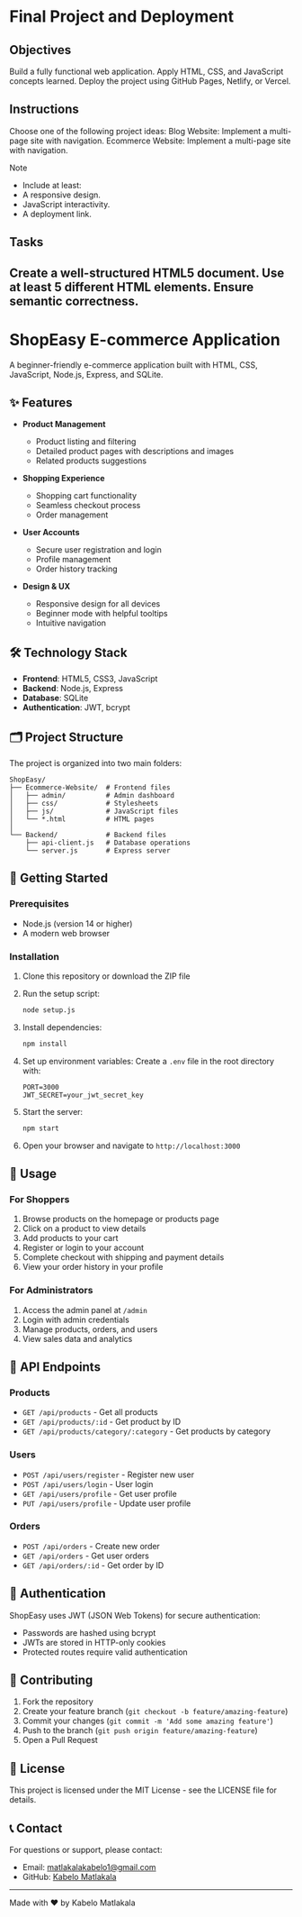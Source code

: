 # Final Project and Deployment

## Objectives
Build a fully functional web application.
Apply HTML, CSS, and JavaScript concepts learned.
Deploy the project using GitHub Pages, Netlify, or Vercel.

## Instructions
Choose one of the following project ideas:
Blog Website: Implement a multi-page site with navigation.
Ecommerce Website: Implement a multi-page site with navigation.

>[!NOTE]
> - Include at least:
> - A responsive design.
> - JavaScript interactivity.
> - A deployment link.

## Tasks

Create a well-structured HTML5 document.
Use at least 5 different HTML elements.
Ensure semantic correctness.
---

# ShopEasy E-commerce Application

A beginner-friendly e-commerce application built with HTML, CSS, JavaScript, Node.js, Express, and SQLite.

## ✨ Features

- **Product Management**
  - Product listing and filtering
  - Detailed product pages with descriptions and images
  - Related products suggestions

- **Shopping Experience**
  - Shopping cart functionality
  - Seamless checkout process
  - Order management

- **User Accounts**
  - Secure user registration and login
  - Profile management
  - Order history tracking

- **Design & UX**
  - Responsive design for all devices
  - Beginner mode with helpful tooltips
  - Intuitive navigation

## 🛠️ Technology Stack

- **Frontend**: HTML5, CSS3, JavaScript
- **Backend**: Node.js, Express
- **Database**: SQLite
- **Authentication**: JWT, bcrypt

## 🗂️ Project Structure

The project is organized into two main folders:

```
ShopEasy/
├── Ecommerce-Website/  # Frontend files
│   ├── admin/          # Admin dashboard
│   ├── css/            # Stylesheets
│   ├── js/             # JavaScript files
│   └── *.html          # HTML pages
│
└── Backend/            # Backend files
    ├── api-client.js   # Database operations
    └── server.js       # Express server
```

## 🚀 Getting Started

### Prerequisites

- Node.js (version 14 or higher)
- A modern web browser

### Installation

1. Clone this repository or download the ZIP file
2. Run the setup script:

    ```bash
    node setup.js
    ```

3. Install dependencies:

    ```bash
    npm install
    ```
4. Set up environment variables:
   Create a `.env` file in the root directory with:
   ```
   PORT=3000
   JWT_SECRET=your_jwt_secret_key
   ```

5. Start the server:

    ```bash
    npm start
    ```

6. Open your browser and navigate to `http://localhost:3000`

## 📱 Usage

### For Shoppers

1. Browse products on the homepage or products page
2. Click on a product to view details
3. Add products to your cart
4. Register or login to your account
5. Complete checkout with shipping and payment details
6. View your order history in your profile

### For Administrators

1. Access the admin panel at `/admin`
2. Login with admin credentials
3. Manage products, orders, and users
4. View sales data and analytics

## 🔌 API Endpoints

### Products
- `GET /api/products` - Get all products
- `GET /api/products/:id` - Get product by ID
- `GET /api/products/category/:category` - Get products by category

### Users
- `POST /api/users/register` - Register new user
- `POST /api/users/login` - User login
- `GET /api/users/profile` - Get user profile
- `PUT /api/users/profile` - Update user profile

### Orders
- `POST /api/orders` - Create new order
- `GET /api/orders` - Get user orders
- `GET /api/orders/:id` - Get order by ID

## 🔐 Authentication

ShopEasy uses JWT (JSON Web Tokens) for secure authentication:
- Passwords are hashed using bcrypt
- JWTs are stored in HTTP-only cookies
- Protected routes require valid authentication

## 🤝 Contributing

1. Fork the repository
2. Create your feature branch (`git checkout -b feature/amazing-feature`)
3. Commit your changes (`git commit -m 'Add some amazing feature'`)
4. Push to the branch (`git push origin feature/amazing-feature`)
5. Open a Pull Request

## 📜 License

This project is licensed under the MIT License - see the LICENSE file for details.

## 📞 Contact

For questions or support, please contact:
- Email: matlakalakabelo1@gmail.com
- GitHub: [Kabelo Matlakala](https://github.com/KabeloMatlakala)

---

Made with ❤️ by Kabelo Matlakala


